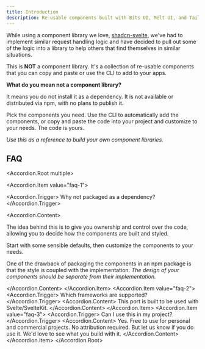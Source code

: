 ```yaml
---
title: Introduction
description: Re-usable components built with Bits UI, Melt UI, and Tailwind CSS.
---
```


<script>
  import * as Accordion from '$lib/registry/default/ui/accordion';
  import { Callout } from '$lib/components/docs';
  import CircleAlert from "lucide-svelte/icons/circle-alert";
</script>

While using a component library we love, [shadcn-svelte](https://www.shadcn-svelte.com/), we've had to implement similar request handling logic and have decided to pull out some of the logic into a library to help others that find themselves in similar situations.

This is **NOT** a component library. It's a collection of re-usable components that you can copy and paste or use the CLI to add to your apps.

**What do you mean not a component library?**

It means you do not install it as a dependency. It is not available or distributed via npm, with no plans to publish it.

Pick the components you need. Use the CLI to automatically add the components, or copy and paste the code into your project and customize to your needs. The code is yours.

_Use this as a reference to build your own component libraries._

## FAQ

<Accordion.Root multiple>

<Accordion.Item value="faq-1">

<Accordion.Trigger>
Why not packaged as a dependency?
</Accordion.Trigger>

<Accordion.Content>

The idea behind this is to give you ownership and control over the code, allowing you to decide how the components are built and styled.

Start with some sensible defaults, then customize the components to your needs.

One of the drawback of packaging the components in an npm package is that the style is coupled with the implementation. _The design of your components should be separate from their implementation._

</Accordion.Content>
</Accordion.Item>
<Accordion.Item value="faq-2">
<Accordion.Trigger>
Which frameworks are supported?
</Accordion.Trigger>
<Accordion.Content>
This port is built to be used with Svelte/SvelteKit.
</Accordion.Content>
</Accordion.Item>
<Accordion.Item value="faq-3">
<Accordion.Trigger>
Can I use this in my project?
</Accordion.Trigger>
<Accordion.Content>
Yes. Free to use for personal and commercial projects. No attribution required.
But let us know if you do use it. We'd love to see what you build with it.
</Accordion.Content>
</Accordion.Item>
</Accordion.Root>

